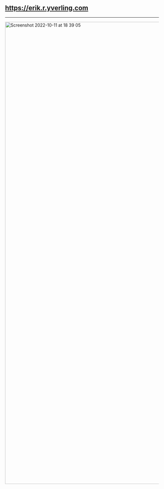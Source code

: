 ## https://erik.r.yverling.com

---

<img width="1509" alt="Screenshot 2022-10-11 at 18 39 05" src="https://user-images.githubusercontent.com/1917608/195150232-69b8d0ee-99db-45e5-a8e1-8b9f74670761.png">
